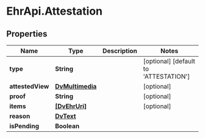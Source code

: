 # EhrApi.Attestation

## Properties
Name | Type | Description | Notes
------------ | ------------- | ------------- | -------------
**type** | **String** |  | [optional] [default to &#x27;ATTESTATION&#x27;]
**attestedView** | [**DvMultimedia**](DvMultimedia.md) |  | [optional] 
**proof** | **String** |  | [optional] 
**items** | [**[DvEhrUri]**](DvEhrUri.md) |  | [optional] 
**reason** | [**DvText**](DvText.md) |  | 
**isPending** | **Boolean** |  | 
